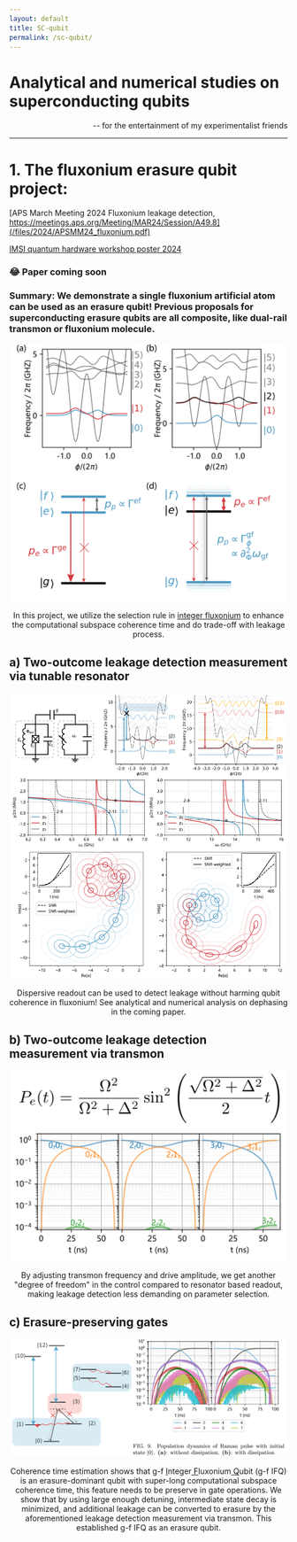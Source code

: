 ```yaml
---
layout: default
title: SC-qubit
permalink: /sc-qubit/
---
```


# Analytical and numerical studies on superconducting qubits
<div style="text-align: right;">
    -- for the entertainment of my experimentalist friends
</div>


---

# 1. The fluxonium erasure qubit project:

[APS March Meeting 2024 Fluxonium leakage detection, https://meetings.aps.org/Meeting/MAR24/Session/A49.8](/files/2024/APSMM24_fluxonium.pdf)

[IMSI quantum hardware workshop poster 2024](/files/2024/leakage_detection_poster.pdf)

### 😂 Paper coming soon 

### Summary: We demonstrate a single fluxonium artificial atom can be used as an erasure qubit! Previous proposals for superconducting erasure qubits are all composite, like dual-rail transmon or fluxonium molecule.

<div style="text-align: center;">

<img src="/files/2024/fluxonium.png" style="width: 500px;" alt="qubit level structure">
<p>In this project, we utilize the selection rule in <a href="https://journals.aps.org/prxquantum/abstract/10.1103/PRXQuantum.5.040318">integer fluxonium</a> to enhance the computational subspace coherence time and do trade-off with leakage process.</p>

</div>

## a) Two-outcome leakage detection measurement via tunable resonator

<div style="text-align: center;">
  <img src="/files/2024/readout.png" style="width: 800px;" alt="leakage detection diagram">
  <p>Dispersive readout can be used to detect leakage without harming qubit coherence in fluxonium! See analytical and numerical analysis on dephasing in the coming paper. </p>
</div>

## b) Two-outcome leakage detection measurement via transmon

<div style="text-align: center;">
  <img src="/files/2024/tmon.png" style="width: 500px;" alt="leakage detection diagram">
  <p>By adjusting transmon frequency and drive amplitude, we get another "degree of freedom" in the control compared to resonator based readout, making leakage detection less demanding on parameter selection. </p>
</div>

## c) Erasure-preserving gates

<div style="text-align: center;">
<img src="/files/2024/raman.png" style="width: 800px;" alt="raman gate that preserve erasure-dominant error structure">
<p>Coherence time estimation shows that g-f <u>I</u>nteger<u> F</u>luxonium<u> Q</u>ubit (g-f IFQ) is an erasure-dominant qubit with super-long computational subspace coherence time, this feature needs to be preserve in gate operations. We show that by using large enough detuning, intermediate state decay is minimized, and additional leakage can be converted to erasure by the aforementioned leakage detection measurement via transmon. This established g-f IFQ as an erasure qubit.</p>
</div>

